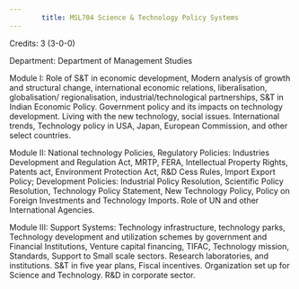 ```yaml
---
        title: MSL704 Science & Technology Policy Systems
---
```

Credits: 3 (3-0-0)

Department: Department of Management Studies

Module I: Role of S&T in economic development, Modern analysis of growth and structural change, international economic relations, liberalisation, globalisation/ regionalisation, industrial/technological partnerships, S&T in Indian Economic Policy. Government policy and its impacts on technology development. Living with the new technology, social issues. International trends, Technology policy in USA, Japan, European Commission, and other select countries.

Module II: National technology Policies, Regulatory Policies: Industries Development and Regulation Act, MRTP, FERA, Intellectual Property Rights, Patents act, Environment Protection Act, R&D Cess Rules, Import Export Policy; Development Policies: Industrial Policy Resolution, Scientific Policy Resolution, Technology Policy Statement, New Technology Policy, Policy on Foreign Investments and Technology Imports. Role of UN and other International Agencies.

Module III: Support Systems: Technology infrastructure, technology parks, Technology development and utilization schemes by government and Financial Institutions, Venture capital financing, TIFAC, Technology mission, Standards, Support to Small scale sectors. Research laboratories, and institutions. S&T in five year plans, Fiscal incentives. Organization set up for Science and Technology. R&D in corporate sector.
